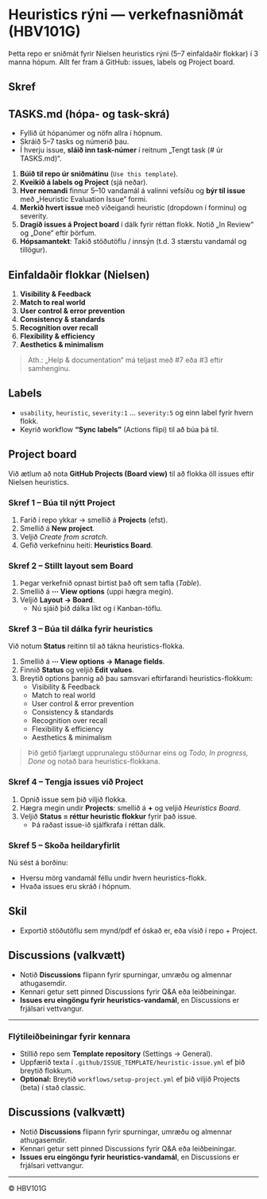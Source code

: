 # Heuristics rýni — verkefnasniðmát (HBV101G)

Þetta repo er sniðmát fyrir Nielsen heuristics rýni (5–7 einfaldaðir flokkar) í 3 manna hópum.
Allt fer fram á GitHub: issues, labels og Project board.

## Skref

## TASKS.md (hópa- og task-skrá)
- Fyllið út hópanúmer og nöfn allra í hópnum.
- Skráið 5–7 tasks og númerið þau.
- Í hverju issue, **sláið inn task-númer** í reitnum „Tengt task (# úr TASKS.md)“.

1. **Búið til repo úr sniðmátinu** (`Use this template`).
2. **Kveikið á labels og Project** (sjá neðar).
3. **Hver nemandi** finnur 5–10 vandamál á valinni vefsíðu og **býr til issue** með „Heuristic Evaluation Issue“ formi.
4. **Merkið hvert issue** með viðeigandi heuristic (dropdown í forminu) og severity.
5. **Dragið issues á Project board** í dálk fyrir réttan flokk. Notið „In Review“ og „Done“ eftir þörfum.
6. **Hópsamantekt**: Takið stöðutöflu / innsýn (t.d. 3 stærstu vandamál og tillögur).

## Einfaldaðir flokkar (Nielsen)
1. **Visibility & Feedback**  
2. **Match to real world**  
3. **User control & error prevention**  
4. **Consistency & standards**  
5. **Recognition over recall**  
6. **Flexibility & efficiency**  
7. **Aesthetics & minimalism**  

> Ath.: „Help & documentation“ má teljast með #7 eða #3 eftir samhenginu.

## Labels
- `usability`, `heuristic`, `severity:1` … `severity:5` og einn label fyrir hvern flokk.
- Keyrið workflow **“Sync labels”** (Actions flipi) til að búa þá til.

## Project board
Við ætlum að nota **GitHub Projects (Board view)** til að flokka öll issues eftir Nielsen heuristics.

### Skref 1 – Búa til nýtt Project
1. Farið í repo ykkar → smellið á **Projects** (efst).
2. Smellið á **New project**.
3. Veljið *Create from scratch*.
4. Gefið verkefninu heiti: **Heuristics Board**.

### Skref 2 – Stillt layout sem Board
1. Þegar verkefnið opnast birtist það oft sem tafla (*Table*).
2. Smellið á **⋯ View options** (uppi hægra megin).
3. Veljið **Layout → Board**.
   - Nú sjáið þið dálka líkt og í Kanban-töflu.

### Skref 3 – Búa til dálka fyrir heuristics
Við notum **Status** reitinn til að tákna heuristics-flokka.

1. Smellið á **⋯ View options → Manage fields**.
2. Finnið **Status** og veljið **Edit values**.
3. Breytið options þannig að þau samsvari eftirfarandi heuristics-flokkum:
   - Visibility & Feedback
   - Match to real world
   - User control & error prevention
   - Consistency & standards
   - Recognition over recall
   - Flexibility & efficiency
   - Aesthetics & minimalism

> Þið getið fjarlægt upprunalegu stöðurnar eins og *Todo, In progress, Done* og notað bara heuristics-flokkana.

### Skref 4 – Tengja issues við Project
1. Opnið issue sem þið viljið flokka.
2. Hægra megin undir **Projects**: smellið á **+** og veljið *Heuristics Board*.
3. Veljið **Status = réttur heuristic flokkur** fyrir það issue.
   - Þá raðast issue-ið sjálfkrafa í réttan dálk.

### Skref 5 – Skoða heildaryfirlit
Nú sést á borðinu:
- Hversu mörg vandamál féllu undir hvern heuristics-flokk.
- Hvaða issues eru skráð í hópnum.


## Skil
- Exportið stöðutöflu sem mynd/pdf ef óskað er, eða vísið í repo + Project.


## Discussions (valkvætt)
- Notið **Discussions** flipann fyrir spurningar, umræðu og almennar athugasemdir.
- Kennari getur sett pinned Discussions fyrir Q&A eða leiðbeiningar.
- **Issues eru eingöngu fyrir heuristics-vandamál**, en Discussions er frjálsari vettvangur.

---

### Flýtileiðbeiningar fyrir kennara
- Stillið repo sem **Template repository** (Settings → General).
- Uppfærið texta í `.github/ISSUE_TEMPLATE/heuristic-issue.yml` ef þið breytið flokkum.
- **Optional:** Breytið `workflows/setup-project.yml` ef þið viljið Projects (beta) í stað classic.


## Discussions (valkvætt)
- Notið **Discussions** flipann fyrir spurningar, umræðu og almennar athugasemdir.
- Kennari getur sett pinned Discussions fyrir Q&A eða leiðbeiningar.
- **Issues eru eingöngu fyrir heuristics-vandamál**, en Discussions er frjálsari vettvangur.

---

© HBV101G
